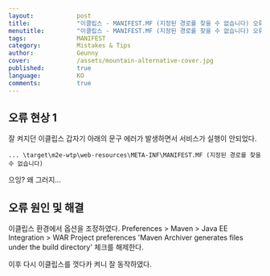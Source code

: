 ```yaml
---
layout:            post
title:             "이클립스 - MANIFEST.MF (지정된 경로를 찾을 수 없습니다) 오류"
menutitle:         "이클립스 - MANIFEST.MF (지정된 경로를 찾을 수 없습니다) 오류"
tags:              MANIFEST
category:          Mistakes & Tips
author:            Geunny
cover:             /assets/mountain-alternative-cover.jpg
published:         true
language:          KO
comments:          true
---
```


## 오류 현상 1

잘 켜지던 이클립스 갑자기 아래의 문구 에러가 발생하면서 서비스가 실행이 안되었다.

```text
... \target\m2e-wtp\web-resources\META-INF\MANIFEST.MF (지정된 경로를 찾을 수 없습니다)

```

으잉? 왜 그러지...

## 오류 원인 및 해결

이클립스 환경에서 옵션을 조정하였다.
Preferences > Maven > Java EE Integration > WAR Project preferences
'Maven Archiver generates files under the build directory' 체크를 해제한다.

이후 다시 이클립스를 껏다카 켜니 잘 동작하였다.

